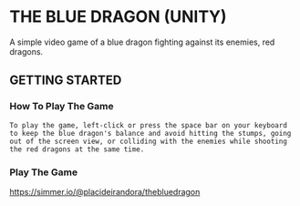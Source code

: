 # THE BLUE DRAGON (UNITY)
A simple video game of a blue dragon fighting against its enemies, red dragons.


## GETTING STARTED

### How To Play The Game

`To play the game, left-click or press the space bar on your keyboard to keep the blue dragon's balance and avoid hitting the stumps, going out of the screen view, or colliding with the enemies while shooting the red dragons at the same time.`

### Play The Game

https://simmer.io/@placideirandora/thebluedragon

